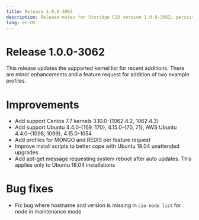 ```yaml
---
title: Release 1.0.0-3062
description: Release notes for Storidge CIO version 1.0.0-3062; persistent volumes for Kubernetes
lang: en-US
---
```


# Release 1.0.0-3062
This release updates the supported kernel list for recent additions. There are minor enhancements and a feature request for addition of two example profiles.   

# Improvements
- Add support Centos 7.7 kernels 3.10.0-{1062.4.2, 1062.4.3}
- Add support Ubuntu 4.4.0-{169, 170}, 4.15.0-{70, 71}, AWS Ubuntu 4.4.0-{1098, 1099}, 4.15.0-1054
- Add profiles for MONGO and REDIS per feature request
- Improve install scripts to better cope with Ubuntu 18.04 unattended upgrades
- Add apt-get message requesting system reboot after auto updates. This applies only to Ubuntu 18.04 installations

# Bug fixes
- Fix bug where hostname and version is missing in `cio node list` for node in maintenance mode
